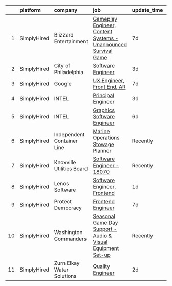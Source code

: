 

|    | platform    | company                    | job                                                                                                                                                                        | update_time   | location           |
|---:|:------------|:---------------------------|:---------------------------------------------------------------------------------------------------------------------------------------------------------------------------|:--------------|:-------------------|
|  1 | SimplyHired | Blizzard Entertainment     | [Gameplay Engineer, Content Systems - Unannounced Survival Game](https://www.simplyhired.com/job/hF4J5dNe3mRRD76xPk9cWMVYDiuSu-jIaFWNqSBLm9okGb7MBZRN3Q?q=visual+engineer) | 7d            | Irvine, CA         |
|  2 | SimplyHired | City of Philadelphia       | [Software Engineer](https://www.simplyhired.com/job/K_gqD43JCjeIjukF2d19ks0E8OBaqqOTyUbEvWE3Co3_X6Lz4HjFDQ?q=visual+engineer)                                              | 3d            | Philadelphia, PA   |
|  3 | SimplyHired | Google                     | [UX Engineer, Front End, AR](https://www.simplyhired.com/job/MT11ThdpkYChRJqs18_BxsUEdF4oC4xkXdi6tjG_Lsn5ngy6KI0Tuw?q=visual+engineer)                                     | 7d            | Mountain View, CA  |
|  4 | SimplyHired | INTEL                      | [Principal Engineer](https://www.simplyhired.com/job/8bSdtuL_m5ji97CrSFUE15_5aNJEAMmQqhuuE0F8Xze9NCyJfV9rVQ?q=visual+engineer)                                             | 3d            | Remote +1 location |
|  5 | SimplyHired | INTEL                      | [Graphics Software Engineer](https://www.simplyhired.com/job/zXWgh-E-xT740QOocJQr9D2UU1SUKHa3nSow2PWGN03kLLupupTu7Q?q=visual+engineer)                                     | 6d            | Folsom, CA         |
|  6 | SimplyHired | Independent Container Line | [Marine Operations Stowage Planner](https://www.simplyhired.com/job/CAIf5aVfW79fyonkBzW0vjJbdoyH1c1zPlTTzWV0OFy1SfJWV5ZNAA?q=visual+engineer)                              | Recently      | Glen Allen, VA     |
|  7 | SimplyHired | Knoxville Utilities Board  | [Software Engineer - 18070](https://www.simplyhired.com/job/hSERgeY0Qba-Exea-PpJbcZ2iXNQeG4LRksdi6kxBkIlmXL6SbmkfA?q=visual+engineer)                                      | Recently      | Knoxville, TN      |
|  8 | SimplyHired | Lenos Software             | [Software Engineer, Frontend](https://www.simplyhired.com/job/iWvuhuRThH3pNkM4k8wwOlAhIoV-CpZdo7WpJUHOY8odW0ZfymJmOw?q=visual+engineer)                                    | 1d            | San Francisco, CA  |
|  9 | SimplyHired | Protect Democracy          | [Frontend Engineer](https://www.simplyhired.com/job/613DRtcgjgbD4eeSnOGmW89MLyp0OqkS5qTIVPjrsj9Kr7632WvujQ?q=visual+engineer)                                              | 7d            | Remote             |
| 10 | SimplyHired | Washington Commanders      | [Seasonal Game Day Support - Audio & Visual Equipment Set-up](https://www.simplyhired.com/job/cHEb21gVlYkw9iHLZXFWmqTmdgP1p_brict0ZQYFAi1jReG4tHUAeQ?q=visual+engineer)    | Recently      | Landover, MD       |
| 11 | SimplyHired | Zurn Elkay Water Solutions | [Quality Engineer](https://www.simplyhired.com/job/2PbPV216gX4UrvbN05YaD8vPIQaXyRDvKWoRdlIOJGu4qScnKQdh3g?q=visual+engineer)                                               | 2d            | Sanford, NC        |